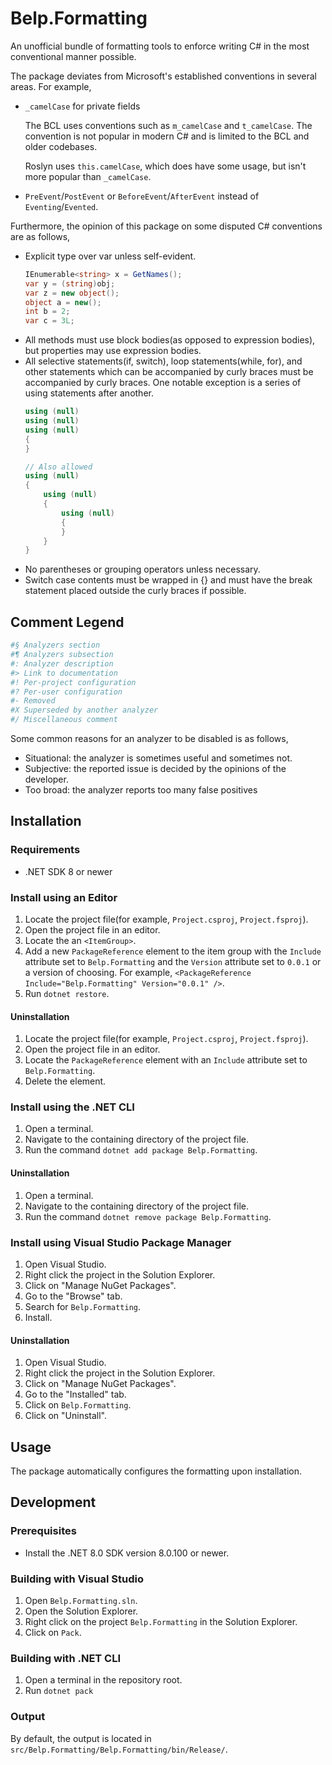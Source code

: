 # Belp.Formatting
An unofficial bundle of formatting tools to enforce writing C# in the most conventional manner possible.

The package deviates from Microsoft's established conventions in several areas. For example,
- `_camelCase` for private fields

    The BCL uses conventions such as `m_camelCase` and `t_camelCase`. The convention is not popular in modern C# and is limited to the BCL and older codebases.

    Roslyn uses `this.camelCase`, which does have some usage, but isn't more popular than `_camelCase`.
- `PreEvent`/`PostEvent` or `BeforeEvent`/`AfterEvent` instead of `Eventing`/`Evented`.

Furthermore, the opinion of this package on some disputed C# conventions are as follows,
- Explicit type over var unless self-evident.
    ```cs
    IEnumerable<string> x = GetNames();
    var y = (string)obj;
    var z = new object();
    object a = new();
    int b = 2;
    var c = 3L;
    ```
- All methods must use block bodies(as opposed to expression bodies), but properties may use expression bodies.
- All selective statements(if, switch), loop statements(while, for), and other statements which can be accompanied by curly braces must be accompanied by curly braces.
    One notable exception is a series of using statements after another.
    ```cs
    using (null)
    using (null)
    using (null)
    {
    }

    // Also allowed
    using (null)
    {
        using (null)
        {
            using (null)
            {
            }
        }
    }
    ```
- No parentheses or grouping operators unless necessary.
- Switch case contents must be wrapped in {} and must have the break statement placed outside the curly braces if possible.

## Comment Legend
```ini
#§ Analyzers section
#¶ Analyzers subsection
#: Analyzer description
#> Link to documentation
#! Per-project configuration
#? Per-user configuration
#- Removed
#X Superseded by another analyzer
#/ Miscellaneous comment
```

Some common reasons for an analyzer to be disabled is as follows,
- Situational: the analyzer is sometimes useful and sometimes not.
- Subjective: the reported issue is decided by the opinions of the developer.
- Too broad: the analyzer reports too many false positives

## Installation

### Requirements
- .NET SDK 8 or newer

### Install using an Editor
1. Locate the project file(for example, `Project.csproj`, `Project.fsproj`).
1. Open the project file in an editor.
1. Locate the an `<ItemGroup>`.
1. Add a new `PackageReference` element to the item group with the `Include` attribute set to `Belp.Formatting` and the `Version` attribute set to `0.0.1` or a version of choosing. For example, `<PackageReference Include="Belp.Formatting" Version="0.0.1" />`.
1. Run `dotnet restore`.

#### Uninstallation
1. Locate the project file(for example, `Project.csproj`, `Project.fsproj`).
1. Open the project file in an editor.
1. Locate the `PackageReference` element with an `Include` attribute set to `Belp.Formatting`.
1. Delete the element.

### Install using the .NET CLI
1. Open a terminal.
1. Navigate to the containing directory of the project file.
1. Run the command `dotnet add package Belp.Formatting`.

#### Uninstallation
1. Open a terminal.
1. Navigate to the containing directory of the project file.
1. Run the command `dotnet remove package Belp.Formatting`.

### Install using Visual Studio Package Manager
1. Open Visual Studio.
1. Right click the project in the Solution Explorer.
1. Click on "Manage NuGet Packages".
1. Go to the "Browse" tab.
1. Search for `Belp.Formatting`.
1. Install.

#### Uninstallation
1. Open Visual Studio.
1. Right click the project in the Solution Explorer.
1. Click on "Manage NuGet Packages".
1. Go to the "Installed" tab.
1. Click on `Belp.Formatting`.
1. Click on "Uninstall".

## Usage
The package automatically configures the formatting upon installation.

## Development

### Prerequisites
- Install the .NET 8.0 SDK version 8.0.100 or newer.

### Building with Visual Studio
1. Open `Belp.Formatting.sln`.
1. Open the Solution Explorer.
1. Right click on the project `Belp.Formatting` in the Solution Explorer.
1. Click on `Pack`.

### Building with .NET CLI
1. Open a terminal in the repository root.
1. Run `dotnet pack`

### Output
By default, the output is located in `src/Belp.Formatting/Belp.Formatting/bin/Release/`.
